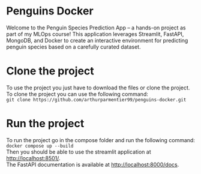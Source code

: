 # Penguins Docker
Welcome to the Penguin Species Prediction App – a hands-on project as part of my MLOps course! This application leverages Streamlit, FastAPI, MongoDB, and Docker to create an interactive environment for predicting penguin species based on a carefully curated dataset.  

# Clone the project
To use the project you just have to download the files or clone the project.
To clone the project you can use the following command:  
`git clone https://github.com/arthurparmentier99/penguins-docker.git`

# Run the project
To run the project go in the compose folder and run the following command:  
`docker compose up --build`  
Then you should be able to use the streamlit application at [http://localhost:8501/](http://localhost:8501/).  
The FastAPI documentation is available at [http://localhost:8000/docs](http://localhost:8000/docs).

